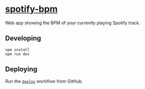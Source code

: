 # [spotify-bpm](https://barkm.github.io/spotify-bpm/)

Web app showing the BPM of your currently playing Spotify track.

## Developing

```
npm install
npm run dev
```

## Deploying

Run the [`deploy`](https://github.com/barkm/spotify-bpm/actions/workflows/deploy.yaml) workflow from GitHub.
